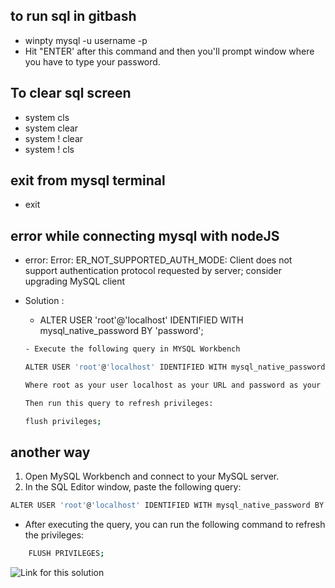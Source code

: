 ## to run sql in gitbash

- winpty mysql -u username -p
- Hit "ENTER' after this command and then you'll prompt window where you have to type your password.

## To clear sql screen

- system cls
- system clear
- system \! clear
- system \! cls

## exit from mysql terminal

- exit

## error while connecting mysql with nodeJS

- error: Error: ER_NOT_SUPPORTED_AUTH_MODE: Client does
  not support authentication protocol requested
  by server; consider upgrading MySQL client

- Solution :

  - ALTER USER 'root'@'localhost' IDENTIFIED WITH mysql_native_password BY 'password';

  ```bash
  - Execute the following query in MYSQL Workbench

  ALTER USER 'root'@'localhost' IDENTIFIED WITH mysql_native_password BY 'password';

  Where root as your user localhost as your URL and password as your password

  Then run this query to refresh privileges:

  flush privileges;
  ```

## another way

1. Open MySQL Workbench and connect to your MySQL server.
2. In the SQL Editor window, paste the following query:

```bash
ALTER USER 'root'@'localhost' IDENTIFIED WITH mysql_native_password BY 'password';

```

- After executing the query, you can run the following command to refresh the privileges:

```bash
	FLUSH PRIVILEGES;
```

![Link for this solution](https://stackoverflow.com/questions/50093144/mysql-8-0-client-does-not-support-authentication-protocol-requested-by-server?page=1&tab=scoredesc#tab-top)
